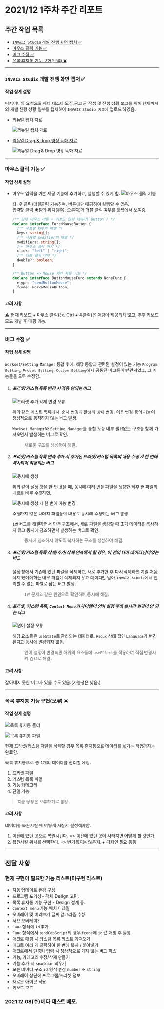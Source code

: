 # 2021/12 1주차 주간 리포트

## 주간 작업 목록

- [`INVAIZ Studio` 개발 진행 화면 캡처 ✅](#invaiz-studio-개발-진행-화면-캡처-)
- [마우스 클릭 기능 ✅](#마우스-클릭-기능-)
- [버그 수정 ✅](#버그-수정-)
- [목록 휴지통 기능 구현(보류) ❌](#목록-휴지통-기능-구현보류-)

---

### `INVAIZ Studio` 개발 진행 화면 캡처 ✅

#### 작업 상세 설명

디자이너의 요청으로 베타 테스터 모집 공고 글 작성 및 진행 상황 보고를 위해 현재까지의 개발 진행 상황 일부를 캡처하여 `INVAIZ Studio 자료`에 업로드 하였음.

- [리뉴얼 캡처 자료](https://flow.team/l/KLIA)

  ![리뉴얼 캡처 자료](assets/리뉴얼_캡처_자료.png)

- [리뉴얼 Drag & Drop 영상 녹화 자료](https://flow.team/l/KwwH)

  ![리뉴얼 Drag & Drop 영상 녹화 자료](assets/리뉴얼_D&D_영상_녹화_자료.png)

---

### 마우스 클릭 기능 ✅

#### 작업 상세 설명

- 마우스 입력을 기본 제공 기능에 추가하고, 실행할 수 있게 함.
  ![마우스 클릭 기능](assets/마우스_클릭_기능.png)

  좌, 우 클릭/더블클릭 가능하며, 버튼에만 매핑하여 실행할 수 있음.  
   입력할 클릭 버튼의 위치(왼쪽, 오른쪽)과 더블 클릭 여부를 툴팁에서 보여줌.

  ```ts
  /** 강제 마우스 버튼 + 키보드 입력 데이터(`Button`) */
  declare interface ForceMouseButton {
    /** 사용할 key의 배열 */
    keys: string[];
    /** 사용할 modifier의 배열 */
    modifiers: string[];
    /** 마우스 클릭 위치 */
    click: "left" | "right";
    /** 더블 클릭 여부 */
    double?: boolean;
  }

  /** Button => Mouse 제어 사용 기능 */
  declare interface ButtonMouseFunc extends NoneFunc {
    etype: "sendButtonMouse";
    fcode: ForceMouseButton;
  }
  ```

#### 고려 사항

⚠️ 현재 키보드 + 마우스 클릭(Ex. Ctrl + 우클릭)은 매핑이 제공되지 않고, 추후 키보드 모드 개발 후 매핑 가능.

---

### 버그 수정 ✅

#### 작업 상세 설명

`Workset/Setting Manager` 통합 후에, 해당 통합과 관련된 설정이 있는 기능 `Program Setting`, `Preset Setting`, `Custom Setting`에서 공통된 버그들이 발견되었고, 그 기능들을 모두 수정함.

1. ##### 프리셋/커스텀 목록 변경 시 적용 안되는 버그

   ![프리셋 추가 삭제 변경 오류](assets/프리셋_추가_삭제_변경_오류.png)

   위와 같은 리스트 목록에서, 순서 변경과 활성화 상태 변경. 이름 변경 등의 기능이 정상적으로 동작하지 않는 버그 발생.

   `Workset Manager`와 `Setting Manager`를 통합 도중 내부 필요없는 구조를 함께 가져오면서 발생하는 버그로 확인.

   > 새로운 구조를 생성하여 해결.

2. ##### 프리셋/커스텀 목록 연속 추가 시 추가된 프리셋/커스텀 목록의 내용 수정 시 한 번에 복사되어 적용되는 버그

   ![동시에 생성](assets/동시에_생성.png)

   위와 같이 설정 창을 한 번 켰을 때, 동시에 여러 번을 파일을 생성한 직후 한 파일의 내용을 바로 수정하면,

   ![동시에 생성 시 한 번에 기능 변경](assets/동시에_생성_시_한_번에_기능_변경.png)

   수정하지 않은 나머지 파일들의 내용도 동시에 수정되는 버그 발생.

   `1번` 버그를 해결하면서 만든 구조에서, 새로 파일을 생성할 때 초기 데이터를 복사하지 않고 동시에 참조하면서 발생하는 버그로 확인.

   > 동시에 참조하지 않도록 복사하는 구조를 생성하여 해결.

3. ##### 프리셋/커스텀 목록 삭제/추가/삭제 연속해서 할 경우, 이 전의 더미 데이터 남아있는 버그

   설정 창에서 기존에 있던 파일을 삭제하고, 새로 추가한 후 다시 삭제하면
   제일 처음 삭제 됐어야하는 내부 파일이 삭제되지 않고 데이터만 남아 `INVAIZ Studio`에서 관리할 수 없는 파일로 남는 버그 발생.

   > `1번` 문제와 같은 원인으로 확인하여 동시에 해결.

4. ##### 프리셋, 커스텀 목록, `Context Menu`의 아이템이 언어 설정 후에 실시간 변경이 안 되는 버그

   ![언어 설정 오류](assets/언어_설정_오류.png)

   해당 요소들은 `useState`로 관리되는 데이터로, `Redux` 상태 값인 `Language`가 변경된다고 동시에 변경되지 않음.

   > 언어 설정이 변경되면 하위의 요소들에 `useEffect`를 적용하여 직접 변경시켜 줌으로 해결.

#### 고려 사항

잡아내지 못한 버그가 있을 수도 있음.(가능성은 낮음.)

---

### 목록 휴지통 기능 구현(보류) ❌

#### 작업 상세 설명

![목록 휴지통 폴더](assets/목록_휴지통_폴더.png)

![목록 휴지통 파일](assets/목록_휴지통_파일.png)

현재 프리셋/커스텀 파일을 삭제할 경우 목록 휴지통으로 데이터를 옮기는 작업까지는 완료함.

목록 휴지통으로 총 4개의 데이터를 관리할 예정.

1. 프리셋 파일
2. 커스텀 목록 파일
3. 기능 카테고리
4. 단일 기능

> 지금 당장은 보류하기로 결정.

#### 고려 사항

데이터를 복원시킬 때 어떻게 시킬지 결정해야함.

1. 이전에 있던 곳으로 복원시킨다. => 이전에 있던 곳이 사라지면 어떻게 할 것인가.
2. 복원시킬 위치를 선택한다. => 번거롭지는 않은지, + 디자인 필요
   등등

---

## 전달 사항

### 현재 구현이 필요한 기능 리스트(미구현 리스트)

- 자동 업데이트 환경 구성
- 프로그램 포커싱 - 객체 Design 고민.
- 목록 휴지통 기능 구현 - Design 설계 중.
- `Context menu` 기능 배치 디테일
- 오버레이 및 미리보기 글씨 알고리즘 수정
- 서브 오버레이?
- `Func` 형식에 `id` 추가
- `Func` 형식에서 `sendCepScript`의 경우 `fcode`에 `id` 값 매핑 후 실행
- 매크로 매핑 시 커스텀 목록 리스트 가져오기
- 매크로 여러 개 클릭하여 한 번에 복사 / 붙여넣기
- 매크로에서 단축키 입력 시 정상적으로 되지 않는 버그 픽스
- 기능, 카테고리 수정/삭제 만들기
- 기능 추가 시 `snackbar` 띄우기
- 모든 데이터 구조 `id` 형식 변경 `number` -> `string`
- 오버레이 상단에 프로그램/프리셋 정보
- 새로운 아이콘 적용
- 키보드 모드

### 2021.12.08(수) 베타 테스트 배포.
